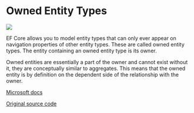 ﻿# Owned Entity Types

[![](https://img.shields.io/badge/EF%20Core-Code-green)]()

EF Core allows you to model entity types that can only ever appear on navigation properties of other entity types. These are called owned entity types. The entity containing an owned entity type is its owner.

Owned entities are essentially a part of the owner and cannot exist without it, they are conceptually similar to aggregates. This means that the owned entity is by definition on the dependent side of the relationship with the owner.

[Microsoft docs](https://docs.microsoft.com/en-us/ef/core/modeling/owned-entities)

[Original source code](https://github.com/dotnet/EntityFramework.Docs/tree/main/samples/core/Modeling/OwnedEntities)
